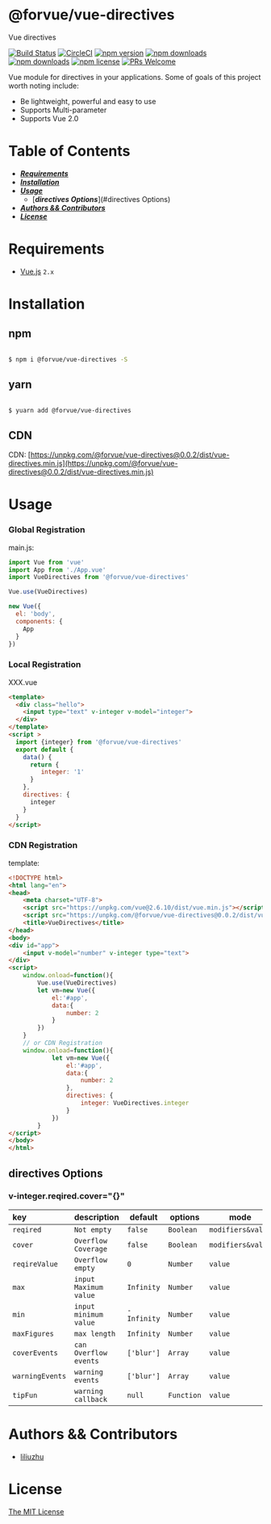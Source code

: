 # @forvue/vue-directives
Vue directives

[![Build Status](https://img.shields.io/circleci/project/liliuzhu/vue-directives/master.svg?style=flat-square)](https://circleci.com/gh/liliuzhu/vue-directives)
[![CircleCI](https://circleci.com/gh/liliuzhu/vue-directives.svg?style=svg)](https://circleci.com/gh/liliuzhu/vue-directives)
[![npm version](https://img.shields.io/npm/v/@forvue/vue-directives.svg?style=flat-square)](https://www.npmjs.com/package/@forvue/vue-directives)
[![npm downloads](https://img.shields.io/npm/dt/@forvue/vue-directives.svg?style=flat-square)](https://www.npmjs.com/package/@forvue/vue-directives)
[![npm downloads](https://img.shields.io/npm/dm/@forvue/vue-directives.svg?style=flat-square)](https://www.npmjs.com/package/@forvue/vue-directives)
[![npm license](https://img.shields.io/npm/l/@forvue/vue-directives.svg?style=flat-square)](https://www.npmjs.com/package/@forvue/vue-directives)
[![PRs Welcome](https://img.shields.io/badge/PRs-welcome-brightgreen.svg?style=flat-square)](http://makeapullrequest.com)

Vue module for directives in your applications. Some of goals of this project worth noting include:

* Be lightweight, powerful and easy to use
* Supports Multi-parameter
* Supports Vue 2.0



# Table of Contents

* [___Requirements___](#requirements)
* [___Installation___](#installation)
* [___Usage___](#usage)
  * [___directives Options___](#directives Options)
* [___Authors && Contributors___](#authors-&&-Contributors)
* [___License___](#license)


# Requirements

- [Vue.js](https://github.com/vuejs/vue) `2.x`


# Installation

## npm

```bash

$ npm i @forvue/vue-directives -S

```
## yarn

```bash

$ yuarn add @forvue/vue-directives

```

## CDN

CDN: [https://unpkg.com/@forvue/vue-directives@0.0.2/dist/vue-directives.min.js](https://unpkg.com/@forvue/vue-directives@0.0.2/dist/vue-directives.min.js)

# Usage
### Global Registration
main.js:

```javascript
import Vue from 'vue'
import App from './App.vue'
import VueDirectives from '@forvue/vue-directives'

Vue.use(VueDirectives)

new Vue({
  el: 'body',
  components: {
    App
  }
})
```
### Local Registration
XXX.vue

```html
<template>
  <div class="hello">
    <input type="text" v-integer v-model="integer">
  </div>
</template>
<script >
  import {integer} from '@forvue/vue-directives'
  export default {
    data() {
      return {
         integer: '1'
      }
    },
    directives: {
      integer
    }
  }
</script>
```
### CDN Registration
template:
```html
<!DOCTYPE html>
<html lang="en">
<head>
    <meta charset="UTF-8">
    <script src="https://unpkg.com/vue@2.6.10/dist/vue.min.js"></script>
    <script src="https://unpkg.com/@forvue/vue-directives@0.0.2/dist/vue-directives.min.js"></script>
    <title>VueDirectives</title>
</head>
<body>
<div id="app">
    <input v-model="number" v-integer type="text">
</div>
<script>
    window.onload=function(){
        Vue.use(VueDirectives)
        let vm=new Vue({
            el:'#app',
            data:{
                number: 2
            }
        })
    }
    // or CDN Registration
    window.onload=function(){
            let vm=new Vue({
                el:'#app',
                data:{
                    number: 2
                },
                directives: {
                    integer: VueDirectives.integer
                }
            })
        }
</script>
</body>
</html>

```

## directives Options
### v-integer.reqired.cover="{}"
|key|description|default|options|mode|
|:---|---|---|---|---|
| `reqired`|`Not empty`|`false`|`Boolean`|`modifiers&value`|
| `cover`|`Overflow Coverage`|`false`|`Boolean`|`modifiers&value`|
| `reqireValue`|`Overflow empty`|`0`|`Number`|`value`|
| `max`|`input Maximum value`|`Infinity`|`Number`|`value`|
| `min`|`input minimum value`|`-Infinity`|`Number`|`value`|
| `maxFigures`|`max length`|`Infinity`|`Number`|`value`|
| `coverEvents`|`can Overflow events`|`['blur']`|`Array`|`value`|
| `warningEvents`|`warning events`|`['blur']`|`Array`|`value`|
| `tipFun`|`warning callback`|`null`|`Function`|`value`|



# Authors && Contributors

- [liliuzhu](https://github.com/liliuzhu)

# License

[The MIT License](http://opensource.org/licenses/MIT)
